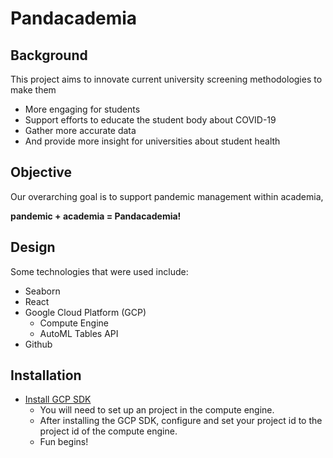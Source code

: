 # Pandacademia

## Background 


This project aims to innovate current university screening methodologies to make them
* More engaging for students
* Support efforts to educate the student body about COVID-19
* Gather more accurate data
* And provide more insight for universities about student health

## Objective
Our overarching goal is to support pandemic management within academia,

**pandemic + academia = Pandacademia!**



## Design
Some technologies that were used include:
* Seaborn
* React
* Google Cloud Platform (GCP)
    * Compute Engine
    * AutoML Tables API
* Github

## Installation
* [Install GCP SDK](https://cloud.google.com/sdk/docs/install)
    * You will need to set up an project in the compute engine.
    * After installing the GCP SDK, configure and set your project id to the project id of the compute engine.
    * Fun begins!



